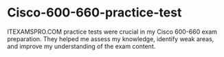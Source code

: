 # Cisco-600-660-practice-test
ITEXAMSPRO.COM practice tests were crucial in my Cisco 600-660 exam preparation. They helped me assess my knowledge, identify weak areas, and improve my understanding of the exam content.
